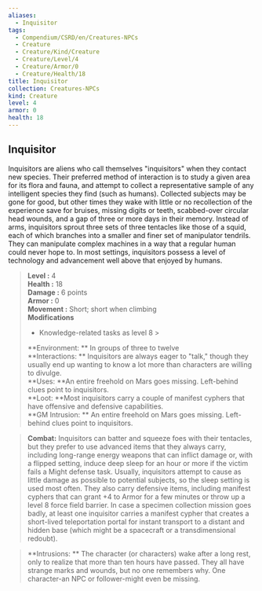 ```yaml
---
aliases:
  - Inquisitor
tags:
  - Compendium/CSRD/en/Creatures-NPCs
  - Creature
  - Creature/Kind/Creature
  - Creature/Level/4
  - Creature/Armor/0
  - Creature/Health/18
title: Inquisitor
collection: Creatures-NPCs
kind: Creature
level: 4
armor: 0
health: 18
---
```

## Inquisitor  
Inquisitors are aliens who call themselves "inquisitors" when they contact new species. Their preferred method of interaction is to study a given area for its flora and fauna, and attempt to collect a representative sample of any intelligent species they find (such as humans). Collected subjects may be gone for good, but other times they wake with little or no recollection of the experience save for bruises, missing digits or teeth, scabbed-over circular head wounds, and a gap of three or more days in their memory. Instead of arms, inquisitors sprout three sets of three tentacles like those of a squid, each of which branches into a smaller and finer set of manipulator tendrils. They can manipulate complex machines in a way that a regular human could never hope to. In most settings, inquisitors possess a level of technology and advancement well above that enjoyed by humans.  

  
> **Level :** 4  
> **Health :** 18  
> **Damage :** 6 points  
> **Armor :** 0  
> **Movement :** Short; short when climbing  
> **Modifications**  
>- Knowledge-related tasks as level 8 >
>  
> **Environment: ** In groups of three to twelve  
> **Interactions: ** Inquisitors are always eager to "talk," though they usually end up wanting to know a lot more than characters are willing to divulge.  
> **Uses: **An entire freehold on Mars goes missing. Left-behind clues point to inquisitors.  
> **Loot: **Most inquisitors carry a couple of manifest cyphers that have offensive and defensive capabilities.  
> **GM Intrusion: ** An entire freehold on Mars goes missing. Left-behind clues point to inquisitors.  

> **Combat:** 
> Inquisitors can batter and squeeze foes with their tentacles, but they prefer to use advanced items that they always carry, including long-range energy weapons that can inflict damage or, with a flipped setting, induce deep sleep for an hour or more if the victim fails a Might defense task. Usually, inquisitors attempt to cause as little damage as possible to potential subjects, so the sleep setting is used most often. They also carry defensive items, including manifest cyphers that can grant +4 to Armor for a few minutes or throw up a level 8 force field barrier. In case a specimen collection mission goes badly, at least one inquisitor carries a manifest cypher that creates a short-lived teleportation portal for instant transport to a distant and hidden base (which might be a spacecraft or a transdimensional redoubt).  
  

> **Intrusions: ** 
> The character (or characters) wake after a long rest, only to realize that more than ten hours have passed. They all have strange marks and wounds, but no one remembers why. One character-an NPC or follower-might even be missing.  
